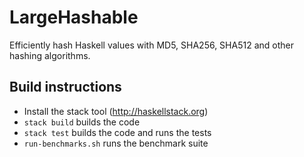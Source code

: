 # LargeHashable

Efficiently hash Haskell values with MD5, SHA256, SHA512 and other
hashing algorithms.

## Build instructions

- Install the stack tool (http://haskellstack.org)
- `stack build` builds the code
- `stack test` builds the code and runs the tests
- `run-benchmarks.sh` runs the benchmark suite

